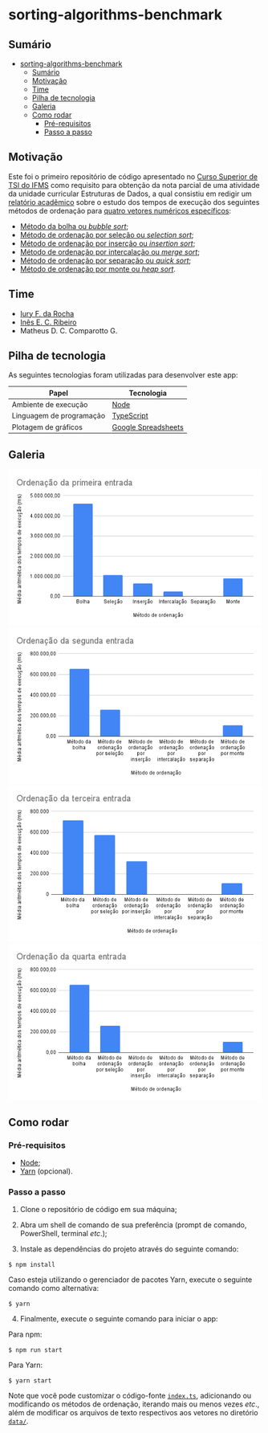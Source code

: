 # sorting-algorithms-benchmark

## Sumário

- [sorting-algorithms-benchmark](#sorting-algorithms-benchmark)
  - [Sumário](#sumário)
  - [Motivação](#motivação)
  - [Time](#time)
  - [Pilha de tecnologia](#pilha-de-tecnologia)
  - [Galeria](#galeria)
  - [Como rodar](#como-rodar)
    - [Pré-requisitos](#pré-requisitos)
    - [Passo a passo](#passo-a-passo)

## Motivação

Este foi o primeiro repositório de código apresentado no [Curso Superior de TSI do IFMS](https://www.ifms.edu.br/campi/campus-aquidauana/cursos/graduacao/sistemas-para-internet/sistemas-para-internet) como requisito para obtenção da nota parcial de uma atividade da unidade curricular Estruturas de Dados, a qual consistiu em redigir um [relatório acadêmico](https://www.researchgate.net/publication/364317646_Mensuracao_de_desempenho_de_seis_metodos_de_ordenacao_utilizando_a_linguagem_de_programacao_TypeScript_Estudo_dos_tempos_de_execucao_dos_seguintes_metodos_de_ordenacao_metodo_da_bolha_metodo_de_ordena) sobre o estudo dos tempos de execução dos seguintes métodos de ordenação para [quatro vetores numéricos específicos](./src/data/):

- [Método da bolha ou _bubble sort_](./src/functions/bubbleSort.ts);
- [Método de ordenação por seleção ou _selection sort_](./src/functions/selectionSort.ts);
- [Método de ordenação por inserção ou _insertion sort_](./src/functions/insertionSort.ts);
- [Método de ordenação por intercalação ou _merge sort_](./src/functions/mergeSort.ts);
- [Método de ordenação por separação ou _quick sort_](./src/functions/quickSort.ts);
- [Método de ordenação por monte ou _heap sort_](./src/functions/heapSort.ts).

## Time

- [Iury F. da Rocha](https://github.com/Iury2022/)
- [Inês E. C. Ribeiro](https://github.com/INESEUSTAQUIO2022/)
- Matheus D. C. Comparotto G.

## Pilha de tecnologia

As seguintes tecnologias foram utilizadas para desenvolver este app:

| Papel | Tecnologia |
|-|-|
| Ambiente de execução | [Node](https://nodejs.org/en/) |
| Linguagem de programação | [TypeScript](https://www.typescriptlang.org/) |
| Plotagem de gráficos | [Google Spreadsheets](https://www.google.com/sheets/about/) |

## Galeria

![Ordenação da primeira entrada](./docs/grafico-1.png)
![Ordenação da segunda entrada](./docs/grafico-2.png)
![Ordenação da terceira entrada](./docs/grafico-3.png)
![Ordenação da quarta entrada](./docs/grafico-4.png)

## Como rodar

### Pré-requisitos

- [Node](https://nodejs.org/en/download/);
- [Yarn](https://yarnpkg.com/) (opcional).

### Passo a passo

1. Clone o repositório de código em sua máquina;
   
2. Abra um shell de comando de sua preferência (prompt de comando, PowerShell, terminal _etc_.);

3. Instale as dependências do projeto através do seguinte comando:

```console
$ npm install
```

Caso esteja utilizando o gerenciador de pacotes Yarn, execute o seguinte comando como alternativa:

```console
$ yarn
```

4. Finalmente, execute o seguinte comando para iniciar o app:

Para npm:

```console
$ npm run start
```

Para Yarn:

```console
$ yarn start
```

Note que você pode customizar o código-fonte [`index.ts`](./index.ts), adicionando ou modificando os métodos de ordenação, iterando mais ou menos vezes _etc_., além de modificar os arquivos de texto respectivos aos vetores no diretório [`data/`](./src/data/).